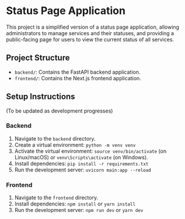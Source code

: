 # Status Page Application

This project is a simplified version of a status page application, allowing administrators to manage services and their statuses, and providing a public-facing page for users to view the current status of all services.

## Project Structure

- `backend/`: Contains the FastAPI backend application.
- `frontend/`: Contains the Next.js frontend application.

## Setup Instructions

(To be updated as development progresses)

### Backend

1. Navigate to the `backend` directory.
2. Create a virtual environment: `python -m venv venv`
3. Activate the virtual environment: `source venv/bin/activate` (on Linux/macOS) or `venv\Scripts\activate` (on Windows).
4. Install dependencies: `pip install -r requirements.txt`
5. Run the development server: `uvicorn main:app --reload`

### Frontend

1. Navigate to the `frontend` directory.
2. Install dependencies: `npm install` or `yarn install`
3. Run the development server: `npm run dev` or `yarn dev`
